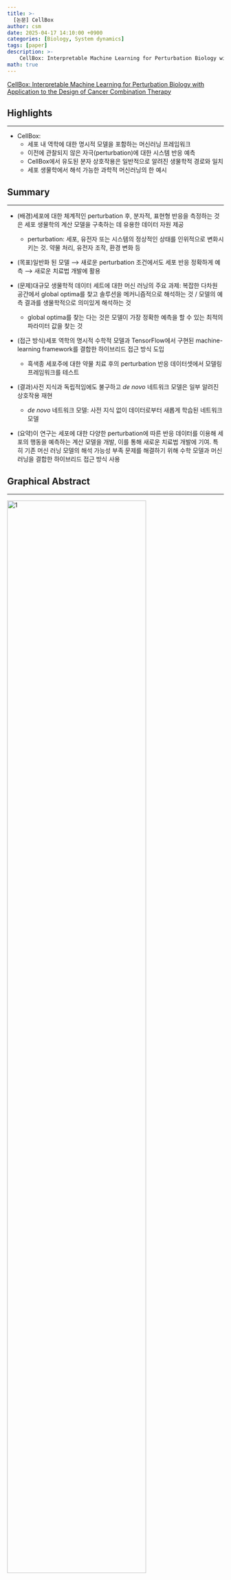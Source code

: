 ```yaml
---
title: >-
  [논문] CellBox
author: csm
date: 2025-04-17 14:10:00 +0900
categories: [Biology, System dynamics]
tags: [paper]
description: >-
    CellBox: Interpretable Machine Learning for Perturbation Biology with Application to the Design of Cancer Combination Therapy
math: true
---
```


[CellBox: Interpretable Machine Learning for Perturbation Biology with Application to the Design of Cancer Combination Therapy](https://doi.org/10.1016/j.cels.2020.11.013)

## Highlights
---
- CellBox:
  - 세포 내 역학에 대한 명시적 모델을 포함하는 머신러닝 프레임워크
  - 이전에 관찰되지 않은 자극(perturbation)에 대한 시스템 반응 예측
  - CellBox에서 유도된 분자 상호작용은 일반적으로 알려진 생물학적 경로와 일치
  - 세포 생물학에서 해석 가능한 과학적 머신러닝의 한 예시

## Summary
---
- (배경)세포에 대한 체계적인 perturbation 후, 분자적, 표현형 반응을 측정하는 것은 세포 생물학의 계산 모델을 구축하는 데 유용한 데이터 자원 제공
  - perturbation: 세포, 유전자 또는 시스템의 정상적인 상태를 인위적으로 변화시키는 것. 약물 처리, 유전자 조작, 환경 변화 등
- (목표)일반화 된 모델 ⟶ 새로운 perturbation 조건에서도 세포 반응 정확하게 예측 ⟶ 새로운 치료법 개발에 활용
- (문제)대규모 생물학적 데이터 세트에 대한 머신 러닝의 주요 과제: 복잡한 다차원 공간에서 global optima를 찾고 솔루션을 메커니즘적으로 해석하는 것 / 모델의 예측 결과를 생물학적으로 의미있게 해석하는 것
  - global optima를 찾는 다는 것은 모델이 가장 정확한 예측을 할 수 있는 최적의 파라미터 값을 찾는 것
- (접근 방식)세포 역학의 명시적 수학적 모델과 TensorFlow에서 구현된 machine-learning framework를 결합한 하이브리드 접근 방식 도입
  - 흑색종 세포주에 대한 약물 치료 후의 perturbation 반응 데이터셋에서 모델링 프레임워크를 테스트
- (결과)사전 지식과 독립적임에도 불구하고 *de novo* 네트워크 모델은 일부 알려진 상호작용 재현
  - *de novo* 네트워크 모델: 사전 지식 없이 데이터로부터 새롭게 학습된 네트워크 모델

- (요약)이 연구는 세포에 대한 다양한 perturbation에 따른 반응 데이터를 이용해 세포의 행동을 예측하는 계산 모델을 개발, 이를 통해 새로운 치료법 개발에 기여. 특히 기존 머신 러닝 모델의 해석 가능성 부족 문제를 해결하기 위해 수학 모델과 머신 러닝을 결합한 하이브리드 접근 방식 사용

## Graphical Abstract
---

<img src="https://ars.els-cdn.com/content/image/1-s2.0-S2405471220304646-fx1_lrg.jpg" alt="1" width="80%" height="80%"/> 

## keywords
---
- perturbation biology
- machine learning
- interpretability
- cell dynamics
- systems biology
- dynamical systems
- combinatorial therapy
- network pharmacology
- cancer

## Introduction
---
- 암 치료에서 단일 약제 내성 문제: 단일 항암제를 사용하는 경우 내성이 발생하는 문제 ⟶ Combination therapy
- 병용 용법: 여러 약제를 함께 사용하면 암 치료에 효과적. 모든 약물 조합을 실험적으로 스크리닝(선별하는 과정)하는 것은 현실적으로 어려움
  - 후보 약제 조합을 시험하기 위해 세포의 반응을 기반으로 하는 계산 모델 사용되고 있지만, 모델의 범위 제한적
- 새로운 조합 치료의 후보를 탐색하는 과정이 보다 효율적으로 이루어질 필요성

## Perturbation-Response Profiling in Cell Biology
---
- 세포가 perturbation에 어떻게 반응하는지 이해하기 위해 여러 실험적 접근법 사용
  - 주로 생화학적 및 세포학적 실험 사용, 특정 단백질-단백질 쌍 간의 관계를 조사하는 데 효과적
  - 개별적인 섭동 실험은 작업이 번거롭고, 만들어진 모델은 통찰력을 제공할 수 있지만 세부적인 분자적 또는 시스템 수준의 반응을 정량적으로 예측하는 데에 한계
- Phenotypic screening(표현형 기반 스크리닝): 세포 전체의 반응에 대한 정보를 수집하기 위해 세포 생존율이나 성장 속도와 같은 단일 변수 사용.
  - Phenotypic Indicators: 세포 생존률, 분열률, 사멸률. 세포 크기, 형태 변화
- 풍부한 데이터셋 ⟶ 세포 반응 모델링, 넓은 맥락에서 원인 추론 ⟶ 기전 가설을 검증할 실험을 설계하거나 조합 치료 후보 물질을 탐색하는 데 중요

## Computational Modeling
---
- 세포 간 상호작용을 추론하고 세포 반응을 예측하기 위한 다양한 계산 방법
- 정적(static) 모델: co-expression models, maximum entropy networks, mutual information 기반의 방법들을 사용하여 분자 간 상호자굥 네트워크 모델을 구축하거나 perturbation에 따른 반응 데이터를 바탕으로 세포 반응을 직접 예측하는 regression 모델 활용
- 동적(dynamic) 모델: 시간이 흐름에 따라 세포 신호가 표현형 반응으로 전달되는 과정을 기전적으로(mechanistically)설명. Boolean network models, fuzzy logic models, dynamic Bayesian networks, ODE network models 포함. 이러한 모델은 상호작용 파라미터에 대한 사전 지식이 필요하기에 일반적으로 작은 규모의 시스템에서 활용
- 대규모 기전 모델(mechanistic models)
  - 관련 상호작용들에 대한 사전 지식이 필요하지만, 존재하지 않거나 일관된 맥락이 부족하다는 제약
  - 엄밀한 접근 방식으로는 하나의 실험 조건에서 체계적인 방식으로 생성된 균일한 데이터셋 활용, 그 맥락에 특화퇸 상호작용 네트워크의 구조를 *de novo*(처음부터) 추론
  - dynamic optimization 접근 방식의 한계
    - 몬테카를로(MC) 방법: 대규모 시스템에 잘 확장되지 못할 수 있음
    - belief-propagation(BP) algorithms: 효율적인 탐색을 위해 과도한 수학적 근사를 요구할 수 있음
- ⟹ 대규모 시스템에 대해 정확한 파라미터 추론을 가능하게 하고, 복잡한 동역학 모델로 일반화하기 위해, 일반적인 데이터 기반 모델링 프레임워크 필요

## Machine Learning and Interpretability
---
- 딥러닝 ⟶ 데이터 기반 프레임워크
  - gradient descent, automatic differentiation
  - 효율적인 파라미터 최적화
  - interpretation(이해 가능한 해석)에서의 한계: 'black box' problem
- 연구에서는 black-box neural network 대신 세포 구성요소 간의 명시적으로 해석 가능한 상호작용 네트워크를 포함하는 데이터 기반 모델인 'CellBox' 개발. 딥러닝 최적화 방식을 적용하면서도 높은 학습 성능을 유지하는 것이 목표 (cellbox라는 네이밍은 딥러닝 모델의 blackbox라는 단어에서 착안한 듯함)
- CellBox: 세포 반응 계산 모델링 프레임워크
  1. perturbation과 phenotypic changes를 하나의 통합된 계산 모델로 연결
  2. dynamical 세포 반응의 정량화
  3. 대규모 시스템에 대한 학습 효율성과 확장성
  4. 신호전달 경로 등 기존 분자생물학 모델과 비교 가능한 해석 가능성(interpretable interactions)
- CellBox는 99개의 생물학적 구성요소(단백질, 전사인자 활성도, 표현형 지표, 분자간 상호작용의 노드 등)로 구성된 비선형 ODE 기반 모델을 구축하여 perturbation, 단백질 반응, 표현형 간의 연결을 통해 세포의 동적 행동 시뮬레이션. 네트워크의 연결 구조는 89개의 실험 조건(perturbation type, single or combinatorial perturbations, cell line, measured outputs 등) 하에서의 post-perturbational data로부터 직접 학습되며, 훈련 데이터의 분자 및 세포 반응을 정확히 재현하는 것이 목적 ⟶ gradient descent를 사용하여 ODE 네트워크 내 상호작용 파라미터를 추론 ⟶ 새로운 교란 조건에서도 세포 행동을 예츨할 수 있도록 모델 훈련
- 데이터 기반 모델의 핵심 성능 기준은 소수의 실험으로 학습한 상태에서도, 이전에 보지 못한 다양한 교란 조건에 대해 합리적인 정확도의 예측을 제공할 수 있는가 ⟶ CellBox를 광범위한 동적 세포 활동을 모델링할 수 있는 범용적인 프레임워크로 제안

## Results
---
### CellBox Model of Perturbation Biology

- perturbation 데이터의 조건
  1. 특정 perturbation 조건들에 대해 단백질 수준의 변화와 세포 행동의 변화를 짝지어 측정한 데이터 존재
  2. training data와 withheld data(검증용 또는 보류 데이터) 구분
- 89개의 perturbation 조건에 각각에 대해 cell lysates 내 82개의 선택된 단백질 및 인산화 단백질(phosphoprotein)의 수준이 perturbation 전과 perturbation 후 24시간 시점에서 antibody-based Reverse Phase Protein Arrays(RPPA) 기법으로 측정 ⟶ 세포 내 신호 네트워크의 입력 및 중간 반응 지표로 활용. 각 perturbation 조건에서 단백질/인산화 단백질 정량화 ⟶ 세포 반응을 동적으로 학습할 수 있는 분자 데이터
  - RPPA 기법: 단백질 수준에서 다수의 샘플을 동시에 high-throughput 방식으로 분석할 수 있는 항체 기반 기술. 세포 내 신호전달 경로, 단백질 발현량, 인산화 상태 등을 정량화. 기존 단백질 microarray와 유사하지만 샘플이 고정된 고체 표면에 직접 도포됨. 세포 또는 조직에서 단백질을 추출해 만든 세포 용해물(lysate)이 샘플.
- phenotype 분석: cell cycle progression, cell viability
- ⟹ 분자 수준(단백질)과 세포 수준(표현형)의 반응을 동일한 교란 조건 하에서 병렬적으로 측정, 해당 데이터셋은 분자 변화와 세포 반응을 정량적으로 연결할 수 있는 네트워크 모델 구축을 위한 정보 제공

  <img src="https://ars.els-cdn.com/content/image/1-s2.0-S2405471220304646-gr1_lrg.jpg" alt="2" width="100%" height="100%"/> 

- Figure 1
  - CellBox: 교란 데이터를 활용한 세포 시스템의 동적
  - (A): perturbation 및 반응 측정
    - drug와 같은 perturbation을 통해 세포 시스템에 변화 유도. 세포 반응은 두 가지 수준에서 측정
      - 분자 수준: 단백질 및 인산화 단백질의 발현량 변화
      - 세포 표현형 수준: 세포 생존률, 세포 주기 등
  - (B): CellBox 모델 구축 및 예측
    - 반응 데이터를 이용해 interpretable한 머신러닝 모델 CellBox 구축
    - 단백질/인산화 단백질과 세포 표현형 변수 사이의 상호작용을 ODE 집합으로 표현
    - interaction parameters를 최적화하며 학습 ⟶ 목표: 수치적으로 시뮬레이션된 시스템 반응이 실험에서 관측된 반응과 잘 맞도록 하는 것
    - 학습 후 CellBox는 기존의 pairwise perturbation-response data을 바탕으로 학습한 모델 활용, 새로운 perturbation 조건에 대한 세포 반응 예측

- drug perturbations에 대한 세포 시스템의 동적 반응을 모델링하기 위해, nonlinear envelope이 포함된 ODE 집합 사용
- ODE 모델의 핵심 구성 요소
  - 상호작용 파라미터 $$w_{ij}$$
    - 네트워크 내 각 생물학적 구성요소들($$i$$, $$j$$) 사이의 상호작용 강도
    - 전체 모델에서 약 10,000개의 파라미터 존재
  - 상호작용 구조는 단순한 형태에 비선형 함수 $$\varphi$$가 적용되어 복잡한 세포 반응 표현
  - restoration term(복원 항): $$-\alpha_{i}x_{i}(t)$$
    - 시간에 따라 자연적으로 상태가 감소하는 decay를 반영(해당 단백질의 활성 상태가 외부 자극 없이 점점 줄어드는 것. 탈인산화(dephosphorylation), 단백질 분해(proteolysis), 회복 메커니즘(homeostasis) 등)
  - ⟹ 구성요소는 계산적으로 mean-field 접근법과 유사하게 작용. 데이터가 전체 세포 구성요서의 일부만을 포함하는 현실적인 제약에서, 모델의 불안정성을 방지하기 위해 도입된 장치
- 학습 과정
  - 초기화 및 최적화
    - $$w_{ij}$$는 random initialization
    - 모델 학습 중 반복적으로 업데이트하며 loss function 최소화
  - 손실 함수의 정의(STAR Methods의 Equation 3 참고)
    - 실험 데이터와 모델 예측 간의 유클리드 거리
    - 네트워크 밀도에 대한 L1 정규화 항(과적합 방지)
- 수치 해법 및 최적화 기법
  - ODE 시스템의 수치적 해법에는 Heun's method 사용
    - Heun's method: 2차 정확도의 Euler method
  - 모델 최적화는 Adam optimizer 활용

### CellBox Can Be Trained on Perturbation Data to Predict Cell Response Accurately

- CellBox 모델 학습 방식의 예측 성능을 평가
  - 전체 perturbation 데이터의 70%(62개 조건): training set
      - 20%: validation set
  - 30%(27개 조건): test set
- hyperparameters 최적화
  - 학습률(learning rate)
  - 정규화 항(regularization)
  - ODE simulation time
- ODE 시스템의 수치 해법 결과는 실험 데이터에 매우 근접하도록 수렴(convergence)
- 이러한 모델링 절차는 무작위로 perturbation 데이터를 분할한 총 1,000개의 경우에 대해 독립적으로 반복, 각 경우마다 개별 CellBox 모델 학습 ⟶ 평균 예측값은 실험 데이터와 높은 상관관계. Pearson's correlation coefficient: 0.93(Figure 2C 참고)
- 개별 perturbation 조건에 대한 세부 분석에서는 모델이 모든 조건에서 고르게 잘 학습(Figure 2D 참고)
- 단백질 프로파일링 데이터에 일반적으로 적용되는 스케일링 여부와 모델 성능은 무관


  <img src="https://ars.els-cdn.com/content/image/1-s2.0-S2405471220304646-gr2_lrg.jpg" alt="3" width="100%" height="100%"/> 

- Figure 2
  - CellBox의 수렴 및 무작위 학습-테스트 분할에 대한 예측 정확도
  - (A): 학습 과정 동안의 손실 감소 및 모델 수렴
    - training set(56%), validation set(14%), test set(30%)에 대해 mse가 거의 단조롭게 감소 ⟶ 모델은 학습 종료 시점에서 효율적으로 수렴(convergence)
  - (B): 예측 반응 vs 실험 결과 (steady state)
    - 학습된 ODE 모델은 drug perturbation 이후 steady state 에서 분자 및 표현형 반응 예측 ⟶ 예측값은 실험 결과와 잘 일치
    - 그림에는 일부 분자 측정값과 표현형 측정값을 예시로 제시
      - 분자(단백질/인산화 단백질): MAPKpT202, YB1pS102, MEKpS217, p27
      - 표현형: G2/M phase 비율, G1 arrest
    - 세포 반응(cell response) 정의: $$log_{2}(\frac{post-perturbation}{pre-perturbation})$$
  - (C): 전체 모델 평균 예측 정확도
    - 서로 다른 데이터 분할로 학습된 1,000개의 CellBox 모델에 대해, 모든 교란 조건과 모든 분자/표현형 측정값에 대해 예측값과 실험값 간의 상관관계 분석
    - 피어슨 상관 계수: $$\rho$$ = 0.926
    - 회귀선은 dark blue로 표시, 95% 신뢰구간 포함
    - 하나의 점은 하나의 측정값(분자 또는 표현형)
  - (D): 개별 교란 조건별 예측 정확도
    - 개별 교란 조건 각각에 대해 모델이 예측한 값은 실험 측정값과 높은 상관관계
    - CellBox는 특정 조건에 대한 바응도 정확하게 예측할 수 있음을 보임

- 비록 전체 모델 중 약 70%가 ODE의 steady solution에 도달했지만(Figure 2B 참고), 일부 모델은 진동하는 해(oscillatrory solution)에 수렴(Figure S4A 참고)
- 진동이 모델 학습 시 데이터 분할(data partitioning)의 인위적 산물인지 확인하기 위해, 동일한 학습-검증 데이터 분할을 유지한 채 여러 다른 랜덤 시드를 사용해 모델을 다시 학습(STAR Methods 참고)
  - 동일한 데이터 분할에서도 steady 상태와 oscilliation 상태 두 가지 유형의 행가 모두 발생할 수 있음을 확인 (Figures S4A-S4D 참고)
- 진동하는 해의 발생은 ODE solver의 종류와 무관하게 나타남(Figures S4E-S4G 참고)
- 약물 처리 후 24시간이 지나면 세포 반응의 집단 평균이 안정적이고 비진동적인 정상 상태에 도달한다는 가정을 기반으로, 이후 분석에서는 진동하는 모델 제외(STAR Methods 참고)
- ⟹ CellBox라는 데이터 기반 ODE 모델은 특정 단백질 간 관계나 표현형에 대한 사전 지식 없이도 세포 반응의 동역학을 정확히 예측할 수 있도록 학습될 수 있음

## CellBox Model Predicts Cell Response for Single-to-Combo and Leave-One-Drug-Out Cross-Validations
---
- 데이터셋에 대한 random partitioning은 훈련 데이터와 테스트 데이터 간 정보 공유 가능성에 대한 우려. 
  - 두 데이터셋에 포함된 약물 조합 조건(combinatorial)들이 동일한 약물을 포함할 수 있기 때문에 test set이 training set과 독립적인 것으로 간주되기 어렵고, 이는 모델 성능을 엄격하게 평가하는 데 한계
  - 어떤 조합도 모델의 학습에 포함되지 않은 상태에서 특정 약물 조합의 효과(dominant, additive, synergistic)를 예측하는 것은 어려운 문제(실험적으로 검증 되지 않은 약물 조합의 예측).
- ⟹ 단순히 무작위 분할을 사용하는 대신 염격한 조건의 평가 과제 설계
  - Single-to-combo 분석: 모든 단일 약물 처리 조건만을 학습에 사용, 조합 약물 조건들에 대해 예측 수행
  - Leave-one-drug-out 교차검증: 특정 약물을 포함한 모든 조합 조건(단일 약물 조건 포함 혹은 제외)을 test set로 하고, 나머지를 training set로 사용
- 엄격한 조건에서도 모델은 여전히 높은 정확도의 예측 결과
  - 예측값과 실험값 사이의 Pearson's correlation
    - signle-to-combo: 0.93
    - leave-one-drug-out(단일 조건 포함): 0.94
    - leave-one-drug-out(단일 조건 제외): 0.79
  - CellBox 모델은 이전에 perturbation Biology에서 사용된 BP 동적 모델보다 예측 정확도가 높음
    - CellBox는 비교적 적은 양의 perturbation data를 통해도 학습이 가능, 보지 못한 조합 조건들에 대해서도 일반화된 예측 가능
    - 특히 single-to-combo 시나리오에서 선형 모델보다 더 정확한 예측 제공(Figure S7 참고), 이는 CellBox가 nonadditive(synergistic or antagonistic) 효과를 포착할 수 있음을 시사: 치료용 약물 조합을 제안하는 데 특히 유용한 특성


  <img src="https://ars.els-cdn.com/content/image/1-s2.0-S2405471220304646-gr3_lrg.jpg" alt="4" width="100%" height="100%"/> 

- Figure 3
  - CellBox는 Single-to-Combo 및 Leave-One-Drug-out 교차검증에서 세포 반응을 정확히 예측
  - (A): Single-to-Combo 예측: 단일 약물 처리 조건만으로 학습 데이터 사용
    - 조합 약물 처리 조건의 효과를 높은 정확도로 예측
    - dynamic neytwork model inferred by using BP, static co-expression network model, neural network regression model에서 같은 데이터로 학습한 것과 비교해도 뛰어난 성능
  - (B): Leave-One-Drug-Out: 특정 약물을 포함하는 조합 약물 처리 조건들을 학습에서 제외
    - 특정 약물이 다른 약물과 조합된 데이터만 제거
    - 학습하지 않은 약물 쌍의 효과를 정확히 예측 ⟶ 일반화 성능이 뛰어남
  - (C): Leave-One-Drug-Out: 특정 약물에 관련된 모든 처리 조건(단일 조건과 조합 조건 포함)을 학습에서 제외
    - 예측 정확도가 떨어지긴 하지만 의미있는 수준의 예측

- CellBox 모델은 세포 생물학적 시스템의 동적 네트워크 모델, 분자 상호작용의 해석 가능한(interpretable) 네트워크 모델. 정적 네트워크 모델(Co-exp) 및 딥러닝 신경망 모델(NN)과 비교
  - Co-exp: 각 단백질 노드 쌍 간의 공동 발현 상관관계를 학습해 구축
  - NN: perturbation의 파라미터화된 정보를 입력으로 받아 표현형의 변화를 직접 예측
  - ⟹ mechanistic이고 dynaic 정보가 부족하기 때문에, 정적 네트워크 모델이나 direct-regression model은 약물 조합 타깃을 탐색하는 데 적합하지 못함

## Model Performance Is Robust against Noise and Reduced Training-Set Size
---

<img src="https://ars.els-cdn.com/content/image/1-s2.0-S2405471220304646-gr4_lrg.jpg" alt="5" width="100%" height="100%"/>

- Figure 4
  - 박스 차트는 각 조건에서의 모델 그룹 평균과 표준편차
  - (A): Multiplicative Noise에 대한 모델의 강건성
    - training data에 multiplicative Gaussian noise($$σ_{mul}$$)를 증가시키며 모델 훈련 ⟶ test set에서 예측값과 실험값 간의 correlation는 노이즈가 증가함에 따라 점진적으로 감소
    - $$σ_{mul} = 0.05$$까지의 노이즈는 성능 저하 없이 견딤
  - (B): Additive Noise에 대한 모델의 강건성
    -  $$σ_{add} = 0.20$$까지의 노이즈는 성능 저하 없이 견딤(전체 데이터의 표준편차 $$σ_{data} = 0.46$$의 약 절반에 해당)
  - (C): 학습 데이터 양 증가에 따른 성능 변화
    - 데이터 양이 전체의 40%에 도달했을 때 성능은 포화 상태(plateau)

- CellBox 모델의 강건성(robustness)을 평가하기 위해, training data의 품질 또는 양이 저하된 상황에서 모델 성능의 안정성 시험
- 데이터 품질 저하: 입력된 분자 및 세포 반응 데이터에 다양한 수준의 multiplicative Gaussian noise를 인위적으로 추가한 뒤, 이 노이즈가 섞인 데이터셋을 사용해 모델 학습(곱셈형 노이즈의 가정은, 실험 측정값의 불확실성이나 잡음은 실제 값 근처에서 발생한다는 전제)
  - 노이즈가 포함된 데이터로 학습한 모델도 원래 데이터로 학습한 모델과 거의 비슷한 수준의 Pearson correlation 유지
  - 5%의 multiplicative Gausian noise가 추가된 경우에도 성능 안정적(Figure 4A 참고)
  - 노이즈가 커질수록 모델 수렴(convergence) 속도와 예측 정확도 모두 점진적 감소
- 데이터 품질 저하: additive Gaussian noise를 비슷한 방식으로 추가했을 때도 유사한 결과(Figure 4B 참고)
  - $$σ_{data} = 0.20$$ additive Gaussian noise, 즉 전체 데이터의 표준편차 $$σ_{data} = 0.46$$의 절반 수준까지는 예측력을 안정적으로 유지
- 데이터 양 저하: 시럼 데이터셋의 일부(subsample)만 사용해 모델 학습
  - 10%에서 90%까지 10%단위로 증가시키며 학습 데이터의 양 조절, 실험 결과 40%만 사용해도 남은 테스트 데이터 정확히 예측(Figure 4C 참고)
  - 학습 데이터의 양이 40%를 초과해서 늘어날수록 모델 성능 향상은 점점 둔화(diminishing returns)됨을 확인
  - 약 100개의 상호작용 요소들로 구성된 네트워크가 포함된 이 데이터셋의 경우, perturbations conditions의 수가 3,000여 가지에 달함에도, 그중 40-100개 정도의 조건만으로도 예측력 있는 모델 구축 가능 ⟶ 실험 resource 절약하면서도 정확한 예측 모델 개발

## Comparison of the Network Models with Prior Knowledge about Pathways
---

- CellBox 수학 모델의 핵심 프레임워크는 ODE. 각 파라미터는 생물학적 상호작용의 세기와 방향
- CellBox가 학습한 상호작용이 현재 알려진 biological pathways(세포 내에서 일어나는 일련의 생화학적 반응들, 혹은 분자 간 상호작용 네트워크)와 얼마나 일치하는지 평가하기 위해, 전체 데이터셋을 학습에 사용하여 총 1,000개의 완전한 모델을 생성한 후, 이들로부터 학습된 *de novo* network edges 분석
- edge(상호작용)의 강도와 모델 간 일관성을 동시에 측정하기 위해 t-score 사용(STAR Methods 참고)
  - t-score가 절댓값이 클수록 해당 상호작용의 강도가 높고, 여러 모델에 걸쳐 추정값의 분산이 낮아 안정적임을 의미(Figure 5A 참고)
- 약물의 primary targets을 ground truth으로 설정하고, drug-activity nodes와 downstream protein effectors 간의 상호작용을 집중적으로 분석
  - 12개의 모든 drug-activity nodes는 알려진 주요 downstream effector들과 통계적으로 유의미한 edge를 가지고 있었으며, 이들 간의 상호작용 방향성도 기존 생물학적 지식과 일치(Figure 5B 참고)

<img src="https://ars.els-cdn.com/content/image/1-s2.0-S2405471220304646-gr5_lrg.jpg" alt="5" width="100%" height="100%"/>

- Figure 5
  - Comparison of the Network Models with Prior Knowledge about Pathways
  - (A): 상호작용의 t score 분포
    - 1,000개의 full models에서 도출된 모든 상호작용에 대한 t 점수 분포를 분석한 결과
    - 대부분의 상호작용은 t score가 0에 가깝지만 일부 상호작용은 통계적으로 유의미하게 0과 다른 값을 가짐
    - insets는 특정 상호작용들에 대한 강도 분포 예시로, 모델 간 일관된 추정을 보임
  - (B): drug target과 downstream effectors 간의 상호작용(A의 붉은 막대) 12개
    - 통계적으로 유의미
    - 상호작용의 방향성도 기존 문헌(literature)과 일치
  - (C): top protein-protein 상호작용(A의 푸른 막대)과 기존 데이터베이스 비교
    - Pathway commons(PC, 약 20개의 Biology pathways 데이터베이스를 모아놓은 통합자원) 데이터베이스에 있는 직접적 또는 간접적 상호작용과 대부분 일치
    - 상호작용에 대한 모델 내 강도 분포는 0에서 벗어난 중심값을 가지며, 전체 상호작용의 배경 분포(회색 막대, A의 drug-activity 관련, C의 protein-protein 관련)와 비교해 실질적인 정보가 담겨 있음을 시사
    - 나머지 모든 상호작용의 t score 및 PC와의 비교 결과는 Table S2에 포함
  - (D): Network visualization of the top interactions(각 노드별로 가장 강한 두개의 입력/출력 상호작용)
    - 모델이 추론한 상호작용과 PC에 기록된 상호작용 간의 일치 정도를 시각화

- CellBox 모델이 얻은 상호작용과 PC 데이터베이스에서 추출한 분자 상호작용 비교
  - one-step(A-B) interactions
    - 하나의 요소가 다른 요소의 발현, 인산화 상태, 변화 상태에 영향을 미치는 것을 의미(Figure 5C, 5D 참고)
  - two-step(A-X-B) interactions
  - logical(>2 step) interactions
    - 예측에 유용할 수도, 오류일 가능성도 존재
- 모델과 문헌의 상호작용 일치
  - one-step interactions
    - AKTpS473(AKT 단백질 키나아제)의 인산화가 IRS1(인슐린 수용체 기질 단백질1)을 억제하는 상호작용
    - MAPKpT202의 활성화가 p27 단백질 수준에 영향을 미치는 것
  - two-step interactions
    - Rb1 단백질이 p21을 거쳐 cyclinD에 영향을 미치는 것
    - MEK1은 ERK1/2를 통해 인산화 메커니즘으로 c-Myc 전사인자와 간접적으로 연결되는 것
- 검증    
  - Solution Stability Test을 통해 추론된 상호작용 파라미터들의 안정성과 재현성 확인(Figure S9A 참고)
  - 무작위 네트워크와 비교하여, 추론된 네트워크가 PC 데이터베이스와 더 많은 일관된 상호작용을 가지고 있음을 통계적으로 유의미하게 확인 (Figure S9B 참고)
- 남은 일부 모델 상호작용은 PC 상에서 두 단계 이상 떨어져 있거나, 연결 경로 자체가 존재하지 않는 경우
  - 이러한 상호작용은 예측 성능을 위한 논리적 연결이거나, 아직 발견되지 않은 새로운 물리적 상호작용일 가능성 존재
- PC는 다양한 생물학적 시스템의 데이터를 통합한 것이기에 연구에서 사용된 특정 시스템(예: 흑색종 세포주)과의 완벽한 일치는 어려움. CellBox 모델이 사전 지식 없이 순수하게 데이터 기반으로 네트워크를 구성했다는 점을 고려할 때, 문헌과 일치하는 부분이 있다는 것은 모델링 접근법의 유효성을 뒷받침하는 증거

## Predictions of Unseen Perturbations Give Candidates for Drug Combinations
---

- CellBox 모델은 소량의 실험 데이터를 사용하여 전체 시스템 내 노드와 상호작용의 동작을 합리적인 수준의 예측 정확도로 모델링하는 미분 방정식들의 매개변수를 효율적으로 학습할 수 있음을 확인
- 모델은 모든 단일 및 조합적 새로운 perturbation에 대한 세포 반응 예측 가능
  - 실험을 통해 하나하나 검증하기보다 소수의 집중적인 실험만으로 약물 조합을 제안할 수 있도록 1,000개의 전체 모델을 이용해 약 110,000건에 달하는 *in silico*(컴퓨터 시뮬레이션 기반) perturbation에 대한 세포 반응을 정량적으로 예측. 각 단백질 노드에 대한 단일 perturbation에 대한 단일 자극의 다양한 용량(dosage) 실험과 모든 쌍 조합(pairwise combination) 실험 포함
  - 각 perturbation 조건에 대해, 모든 모델의 예측값을 평균 내고 예측된 phenotypic 변화에 따라 자극들을 순위 매김(Figure 6A 참고)


<img src="https://ars.els-cdn.com/content/image/1-s2.0-S2405471220304646-gr6_lrg.jpg" alt="5" width="100%" height="100%"/>

- Figure 6
  - CellBox Provides Testable Predictions of Cell Phenotype under synthetic Perturbations
  - (A): 네트워크 내 각 (인산화된)단백질 노드에 대해, CellBox를 사용하여 모든 단일 및 쌍 조합 억제를 시뮬레이션, 그에 따른 phenotypic 변화 예측. phenotypic effects는 전체 데이터셋을 기반으로 독립적으로 학습 된 1,000개의 모델의 예측값을 평균 낸 결과
  - (B): 세포 주기 정지(cell-cycle arrest)에 대한 효과가 실험저긍로 검증된 두 가지 perturbation 조합(왼쪽 두 패널: c-Myc+MEK 억제제(MEKi), c-Myc+RAF 억제제(RAFi))과, 추가로 두 가지 *in silico* 조건(오른쪽 두 패널: GSK3p+MAPKp, MEKp+β-catenin)을 perturbation strenghts를 달리해 시뮬레이션하며 면밀히 분석
    - 네트워크 내 모든 (인산화된)단백질의 pairwise combinatorial perturbations에 대한 effects on cell-cycle arrest을 시뮬레이션, 이를 통해 효과적인 약물 후보 조합 제안. *in silico* inhibitory perturbation은 세포 증식 억제(antiproliferation) 효과(오른쪽 아래 빨간색) 또는 세포 증식 초진(pro-proliferation)효과를 초래할 수 있음(왼쪽 위 파란색)
    - 다른 표현형에 대한 모든 쌍 조합 억제 효과의 예측값은 Table S3 참고

- 이전 연구에서는 동일한 데이터셋과 동일한 미분방정식을 사용하되, 파리미터를 backpopagation 방법으로 최적화하여 모델을 구성
- 모델은 MEKi + c-Myc, RAFi + c-Myc 두 약물 조합이 G1 cell-cycle arrest를 증가시킬 것이라고 예측, 실험을 통해 검증됨
- CellBox 모델이 두 약물 조합에 대해 유사한 효과 예측(Figure 6B, 패널 a, b 참고)
- 추가적인 치료 후보군 발굴 위해 모든 가능한 단일 및 쌍 조합 perturbation이 cell-cycle arrest에 미치는 효과를 면밀히 분석(Figure 6B 참고)
  - Wnt, MAPK, ERK/MEK 경로에 속한 단백질들에 대한 perturbation이 강한 세포 증식 억제 효과(antiproliferative inhibition)를 보임: 모두 암 관련 경로로 잘 알려져있음. 이들 단백질에 대한 억제는 row 또는 column 방향으로 색이 균일하게 나타나는 특징을 보이며, 이는 강력한 single candidate를 의미
  - 단일 억제뿐 아니라 상승효과(synergistic effect)를 보이는 약물 조합은 치료적으로 흥미로운 대상
  - 직접적으로 세포 증식 촉진(pro-proliferation) 효과를 유발하는 억제들은 바람직하지 않지만, 간접적인 경로를 통해 세포 증식 억제(antiproliferation)를 유도 가능(좌상단 영역)
    - 예를 들어 단백질 노드는 상위 upstream 억제 또는 분해를 줄임으로써 간접적으로 활성화
- CellBox 모델은 완전히 데이터 기반(data-driven)으로 학습되었기 때문에 de novo 예측은 기존 생물학적 지식이나 사전 정보 없이 system-specific으로 얻어진 것임을 의미

## Discussion
---

- 목표: 동적 세포 반응을 예측하는 머신러닝-ODE 통합 모델 CellBox 개발
  - 정확성과 mechanistic insight를 동시에 제공하기 위해, 머신러닝 방법과 동적 모델링 통합. 생물학적으로 해석 가능한 ODE 시스템에 딥러닝 최적화 알고리즘을 적용
- 특징
  - 데이터 기반
    - 데이터 효율성과 *in silico* 스크리닝: 적은 수의 실험 데이터로 학습되어 다양한 조합 perturbation에 대한 세포 반응 시뮬레이션. 시뮬레이션된 반응을 원하는 표현형에 따라 순이를 매김으로 구체적인 치료 가설 도출 가능
  - 선행 지식(prior knowledge) 불필요
  - 높은 해석 가능성(interoretability)
    - 투명성(Transparency): 수학적으로 명확하게 정의된 모델을 사용하여 각 파라미터가 세포 내 구성 요소 간 상호작용을 정량적으로 나타냄
    - 추적 가능성(Tarceability): 특정 perturbation이 네트워크를 통해 시간에 따라 어떻게 영향을 미치는지 시뮬레이션을 통해 추적 가능
- 일반화: 자동 미분(AD) 및 확률적 경사 하강법(SGD) 활용 ⟶ 수학적 근사 없이 최적화 수행, 보다 다양한 형태의 세포 역학을 모델링
- 확장성 
  - 대규모 데이터 추가: 전사체(transcriptomic), 후성유전체(epigenomic), 대사체(metabolimic) 등
  - cell bar-coding 기술을 통해 높은 처리량의 단일세포 데이터 획득 가능
    - 단일세포 기반 실험은 확장성 측면에서 특히 유리
- 기술적 과제: TensorFlow 기반 구현, dropout, mini-batching, GPU 부스팅 등 고급 기술 활용 가능. 다만 단일세포 데이터는 아직 sequencing depth가 얕고 노이즈가 많아 sparsity와 stochasticity를 극복하는 추가적인 계산적 접근 필요
- 도전 과제: 단일세포 데이터의 희소성/노이즈 극복, 실험 설계 최적화
- 향후 전망: 종양의 genetic background을 통합하여 개인화 치료 설계, 다른 생명과학 분야(발달생물학, 합성생물학 등)로 확장